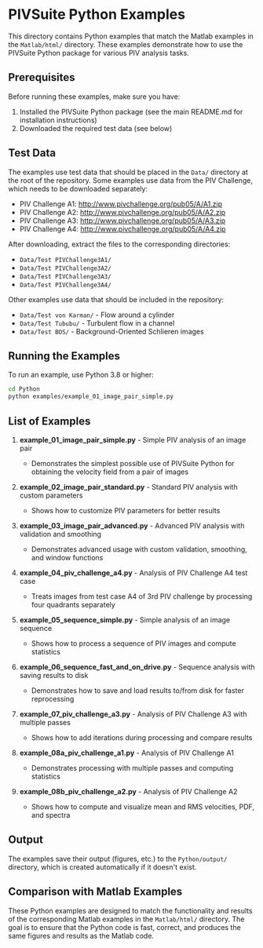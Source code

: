 # PIVSuite Python Examples

This directory contains Python examples that match the Matlab examples in the `Matlab/html/` directory. These examples demonstrate how to use the PIVSuite Python package for various PIV analysis tasks.

## Prerequisites

Before running these examples, make sure you have:

1. Installed the PIVSuite Python package (see the main README.md for installation instructions)
2. Downloaded the required test data (see below)

## Test Data

The examples use test data that should be placed in the `Data/` directory at the root of the repository. Some examples use data from the PIV Challenge, which needs to be downloaded separately:

- PIV Challenge A1: http://www.pivchallenge.org/pub05/A/A1.zip
- PIV Challenge A2: http://www.pivchallenge.org/pub05/A/A2.zip
- PIV Challenge A3: http://www.pivchallenge.org/pub05/A/A3.zip
- PIV Challenge A4: http://www.pivchallenge.org/pub05/A/A4.zip

After downloading, extract the files to the corresponding directories:
- `Data/Test PIVChallenge3A1/`
- `Data/Test PIVChallenge3A2/`
- `Data/Test PIVChallenge3A3/`
- `Data/Test PIVChallenge3A4/`

Other examples use data that should be included in the repository:
- `Data/Test von Karman/` - Flow around a cylinder
- `Data/Test Tububu/` - Turbulent flow in a channel
- `Data/Test BOS/` - Background-Oriented Schlieren images

## Running the Examples

To run an example, use Python 3.8 or higher:

```bash
cd Python
python examples/example_01_image_pair_simple.py
```

## List of Examples

1. **example_01_image_pair_simple.py** - Simple PIV analysis of an image pair
   - Demonstrates the simplest possible use of PIVSuite Python for obtaining the velocity field from a pair of images

2. **example_02_image_pair_standard.py** - Standard PIV analysis with custom parameters
   - Shows how to customize PIV parameters for better results

3. **example_03_image_pair_advanced.py** - Advanced PIV analysis with validation and smoothing
   - Demonstrates advanced usage with custom validation, smoothing, and window functions

4. **example_04_piv_challenge_a4.py** - Analysis of PIV Challenge A4 test case
   - Treats images from test case A4 of 3rd PIV challenge by processing four quadrants separately

5. **example_05_sequence_simple.py** - Simple analysis of an image sequence
   - Shows how to process a sequence of PIV images and compute statistics

6. **example_06_sequence_fast_and_on_drive.py** - Sequence analysis with saving results to disk
   - Demonstrates how to save and load results to/from disk for faster reprocessing

7. **example_07_piv_challenge_a3.py** - Analysis of PIV Challenge A3 with multiple passes
   - Shows how to add iterations during processing and compare results

8. **example_08a_piv_challenge_a1.py** - Analysis of PIV Challenge A1
   - Demonstrates processing with multiple passes and computing statistics

9. **example_08b_piv_challenge_a2.py** - Analysis of PIV Challenge A2
   - Shows how to compute and visualize mean and RMS velocities, PDF, and spectra

## Output

The examples save their output (figures, etc.) to the `Python/output/` directory, which is created automatically if it doesn't exist.

## Comparison with Matlab Examples

These Python examples are designed to match the functionality and results of the corresponding Matlab examples in the `Matlab/html/` directory. The goal is to ensure that the Python code is fast, correct, and produces the same figures and results as the Matlab code.
